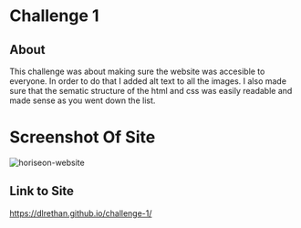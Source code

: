 # Challenge 1

## About

This challenge was about making sure the website was accesible to everyone. In order to do that I added alt text to all the images.
I also made sure that the sematic structure of the html and css was easily readable and made sense as you went down the list.

# Screenshot Of Site

![horiseon-website](https://user-images.githubusercontent.com/112733369/189849973-fa5b79a3-98b3-4d3d-8587-4808f0aeaf35.png)

## Link to Site

https://dlrethan.github.io/challenge-1/
